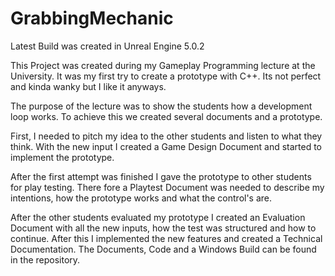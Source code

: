 # GrabbingMechanic
Latest Build was created in Unreal Engine 5.0.2

This Project was created during my Gameplay Programming lecture at the University. It was my first try to create a prototype with C++. Its not perfect and kinda wanky but I like it anyways. 

The purpose of the lecture was to show the students how a development loop works. To achieve this we created several documents and a prototype. 

First, I needed to pitch my idea to the other students and listen to what they think. With the new input I created a Game Design Document and started to implement the prototype. 

After the first attempt was finished I gave the prototype to other students for play testing. There fore a Playtest Document was needed to describe my intentions, how the prototype works and what the control's are. 

After the other students evaluated my prototype I created an Evaluation Document with all the new inputs, how the test was structured and how to continue. After this I implemented the new features and created a Technical Documentation. The Documents, Code and a Windows Build can be found in the repository.
